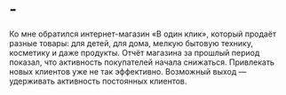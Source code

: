 # -
Ко мне обратился интернет-магазин «В один клик», который продаёт разные товары: для детей, для дома, мелкую бытовую технику, косметику и даже продукты. Отчёт магазина за прошлый период показал, что активность покупателей начала снижаться. Привлекать новых клиентов уже не так эффективно. Возможный выход — удерживать активность постоянных клиентов. 
